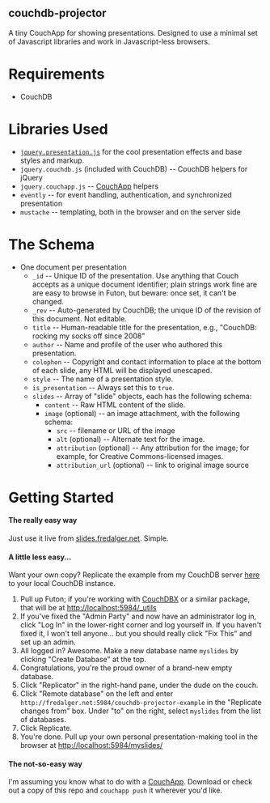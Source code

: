 couchdb-projector
---

A tiny CouchApp for showing presentations.  Designed to use a minimal set of Javascript libraries and work in Javascript-less browsers.

Requirements
============
* CouchDB

Libraries Used
==============
* [`jquery.presentation.js`][jquery-presentation] for the cool presentation effects and base styles and markup.
* `jquery.couchdb.js` (included with CouchDB) -- CouchDB helpers for jQuery
* `jquery.couchapp.js` -- [CouchApp][couchapp] helpers
* `evently` -- for event handling, authentication, and synchronized presentation
* `mustache` -- templating, both in the browser and on the server side

[jquery-presentation]: http://github.com/davist11/jQuery-Presentation "jQuery Presentation Plugin"

The Schema
==========
* One document per presentation
    * `_id` -- Unique ID of the presentation.  Use anything that Couch accepts as a unique document identifier; plain strings work fine are are easy to browse in Futon, but beware: once set, it can't be changed.
    * `_rev` -- Auto-generated by CouchDB; the unique ID of the revision of this document.  Not editable.
    * `title` -- Human-readable title for the presentation, e.g., "CouchDB: rocking my socks off since 2008"
    * `author` -- Name and profile of the user who authored this presentation.
    * `colophon` -- Copyright and contact information to place at the bottom of each slide, any HTML will be displayed unescaped.
    * `style` -- The name of a presentation style.
    * `is_presentation` -- Always set this to `true`.
    * `slides` -- Array of "slide" objects, each has the following schema:
        * `content` -- Raw HTML content of the slide.
        * `image` (optional) -- an image attachment, with the following schema:
            * `src` -- filename or URL of the image
            * `alt` (optional) -- Alternate text for the image.
            * `attribution` (optional) -- Any attribution for the image; for example, for Creative Commons-licensed images.
            * `attribution_url` (optional) -- link to original image source


Getting Started
===============

#### The really easy way

Just use it live from [slides.fredalger.net](http://slides.fredalger.net:5984/couchdb-projector-example/_design/projector/index.html).  Simple.

#### A little less easy...

Want your own copy?  Replicate the example from my CouchDB server [here](http://fredalger.net:5984/couchdb-projector-example) to your local CouchDB instance.

1. Pull up Futon; if you're working with [CouchDBX][couchdbx] or a similar package, that will be at [http://localhost:5984/_utils](http://localhost:5984/_utils)
2. If you've fixed the "Admin Party" and now have an administrator log in, click "Log In" in the lower-right corner and log yourself in.  If you haven't fixed it, I won't tell anyone... but you should really click "Fix This" and set up an admin.
3. All logged in?  Awesome.  Make a new database name `myslides` by clicking "Create Database" at the top.
4. Congratulations, you're the proud owner of a brand-new empty database.
5. Click "Replicator" in the right-hand pane, under the dude on the couch.
6. Click "Remote database" on the left and enter `http://fredalger.net:5984/couchdb-projector-example` in the "Replicate changes from" box.  Under "to" on the right, select  `myslides` from the list of databases.
7. Click Replicate.
8. You're done.  Pull up your own personal presentation-making tool in the browser at [http://localhost:5984/myslides/](http://localhost:5984/myslides/)

[couchdbx]: http://janl.github.com/couchdbx/

#### The not-so-easy way

I'm assuming you know what to do with a [CouchApp][couchapp].  Download or check out a copy of this repo and `couchapp push` it wherever you'd like.

[CouchApp]: http://github.com/couchapp/couchapp